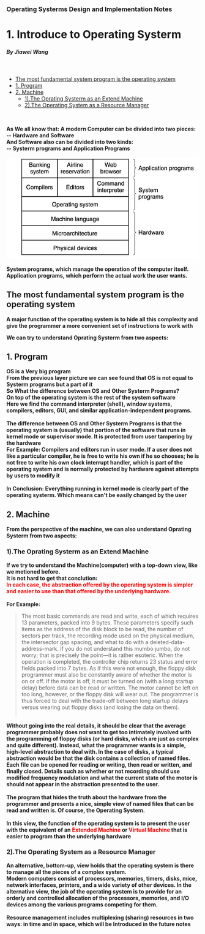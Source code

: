 ### Operating Systerms Design and Implementation Notes

# 1. Introduce to Operating Systerm
##### By Jiawei Wang
<br>
<!-- vim-markdown-toc GFM -->

* [The most fundamental system program is the operating system](#the-most-fundamental-system-program-is-the-operating-system)
* [1. Program](#1-program)
* [2. Machine](#2-machine)
    * [1).The Oprating Systerm as an Extend Machine](#1the-oprating-systerm-as-an-extend-machine)
    * [2).The Operating System as a Resource Manager](#2the-operating-system-as-a-resource-manager)

<!-- vim-markdown-toc -->


<br>

**As We all know that: A modern Computer can be divided into two pieces: <br> -- Hardware and Software**<br>
**And Software also can be divided into two kinds: <br> -- Systerm programs and Application Programs**<br>

![layer](Sources/layer.png)

**System programs, which manage the operation of the computer itself.<br>
Application programs, which perform the actual work the user wants.**

## The most fundamental system program is the operating system

**A major function of the operating system is to hide all this complexity and give the programmer a more convenient set of instructions to work with**

**We can try to understand Oprating Systerm from two aspects:**
## 1. Program
**OS is a Very big program <br>From the previous layer picture we can see found that OS is not equal to Systerm programs but a part of it**<br>
**So What the difference between OS and Other Systerm Programs?<br>**
**On top of the operating system is the rest of the system software<br>Here we find the command interpreter (shell), window systems, compilers, editors, GUI, and similar application-independent programs.<br>**
<br>
**The difference between OS and Other Systerm Programs is that the operating system is (usually) that portion of the software that runs in kernel mode or supervisor mode. It is protected from user tampering by the hardware<br>**
**For Example: Compilers and editors run in user mode. If a user does not like a particular compiler, he is free to write his own if he so chooses; he is not free to write his own clock interrupt handler, which is part of the operating system and is normally protected by hardware against attempts by users to modify it**
<br><br>
**In Conclusion: Everything running in kernel mode is clearly part of the operating systerm. Which means can't be easily changed by the user**
## 2. Machine
**From the perspective of the machine, we can also understand Oprating Systerm from two aspects:**
### 1).The Oprating Systerm as an Extend Machine
**If we try to understand the Machine(computer) with a top-down view, like we metioned before.<br>**
**It is not hard to get that conclution:<br>**
<font color=#FF0000>**In each case, the abstraction offered by the operating system is simpler and easier to use than that offered by the underlying hardware.**</font><br><br>
**For Example:**
> The most basic commands are read and write, each of which requires 13 parameters, packed into 9 bytes. These parameters specify such items as the address of the disk block to be read, the number of sectors per track, the recording mode used on the physical medium, the intersector gap spacing, and what to do with a deleted-data-address-mark. If you do not understand this mumbo jumbo, do not worry; that is precisely the point—it is rather esoteric. When the operation is completed, the controller chip returns 23 status and error fields packed into 7 bytes. As if this were not enough, the floppy disk programmer must also be constantly aware of whether the motor is on or off. If the motor is off, it must be turned on (with a long startup delay) before data can be read or written. The motor cannot be left on too long, however, or the floppy disk will wear out. The programmer is thus forced to deal with the trade-off between long startup delays versus wearing out floppy disks (and losing the data on them).<br><br>

**Without going into the real details, it should be clear that the average programmer probably does not want to get too intimately involved with the programming of floppy disks (or hard disks, which are just as complex and quite different). Instead, what the programmer wants is a simple, high-level abstraction to deal with. In the case of disks, a typical abstraction would be that the disk contains a collection of named files. Each file can be opened for reading or writing, then read or written, and finally closed. Details such as whether or not recording should use modified frequency modulation and what the current state of the motor is should not appear in the abstraction presented to the user.**
<br><br>
**The program that hides the truth about the hardware from the programmer and presents a nice, simple view of named files that can be read and written is. Of course, the Operating System.**
<br><br>
**In this view, the function of the operating system is to present the user with the equivalent of an <font color=#FF0000>Extended Machine</font> or <font color=#FF0000>Virtual Machine</font> that is easier to program than the underlying hardware**

### 2).The Operating System as a Resource Manager
**An alternative, bottom-up, view holds that the operating system is there to manage all the pieces of a complex system.<br>Modern computers consist of processors, memories, timers, disks, mice, network interfaces, printers, and a wide variety of other devices. In the alternative view, the job of the operating system is to provide for an orderly and controlled allocation of the processors, memories, and I/O devices among the various programs competing for them.**<br>
<br>
**Resource management includes multiplexing (sharing) resources in two ways: in time and in space, which will be Introduced in the future notes**
<br><br><br>
